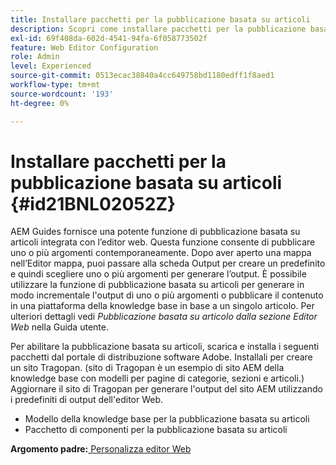 ```yaml
---
title: Installare pacchetti per la pubblicazione basata su articoli
description: Scopri come installare pacchetti per la pubblicazione basata su articoli
exl-id: 69f408da-602d-4541-94fa-6f058773502f
feature: Web Editor Configuration
role: Admin
level: Experienced
source-git-commit: 0513ecac38840a4cc649758bd1180edff1f8aed1
workflow-type: tm+mt
source-wordcount: '193'
ht-degree: 0%

---
```


# Installare pacchetti per la pubblicazione basata su articoli {#id21BNL02052Z}

AEM Guides fornisce una potente funzione di pubblicazione basata su articoli integrata con l’editor web. Questa funzione consente di pubblicare uno o più argomenti contemporaneamente. Dopo aver aperto una mappa nell’Editor mappa, puoi passare alla scheda Output per creare un predefinito e quindi scegliere uno o più argomenti per generare l’output. È possibile utilizzare la funzione di pubblicazione basata su articoli per generare in modo incrementale l&#39;output di uno o più argomenti o pubblicare il contenuto in una piattaforma della knowledge base in base a un singolo articolo. Per ulteriori dettagli vedi *Pubblicazione basata su articolo dalla sezione Editor Web* nella Guida utente.

Per abilitare la pubblicazione basata su articoli, scarica e installa i seguenti pacchetti dal portale di distribuzione software Adobe. Installali per creare un sito Tragopan. \(sito di Tragopan è un esempio di sito AEM della knowledge base con modelli per pagine di categorie, sezioni e articoli.\) Aggiornare il sito di Tragopan per generare l&#39;output del sito AEM utilizzando i predefiniti di output dell&#39;editor Web.

- Modello della knowledge base per la pubblicazione basata su articoli
- Pacchetto di componenti per la pubblicazione basata su articoli

**Argomento padre:**[ Personalizza editor Web](conf-web-editor.md)
